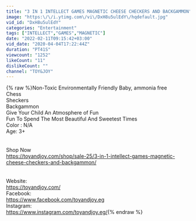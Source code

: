 ```yaml
---
title: "3 IN 1 INTELLECT GAMES MAGNETIC CHEESE CHECKERS AND BACKGAMMON"
image: "https:\/\/i.ytimg.com\/vi\/DxH8u5ulEdY\/hqdefault.jpg"
vid_id: "DxH8u5ulEdY"
categories: "Entertainment"
tags: ["INTELLECT","GAMES","MAGNETIC"]
date: "2022-02-11T09:15:42+03:00"
vid_date: "2020-04-04T17:22:44Z"
duration: "PT41S"
viewcount: "1252"
likeCount: "11"
dislikeCount: ""
channel: "TOY&JOY"
---
```

{% raw %}Non-Toxic Environmentally Friendly Baby, ammonia free<br />Chess<br />Sheckers<br />Backgammon<br />Give Your Child An Atmosphere of Fun<br />Fun To Spend The Most Beautiful And Sweetest Times<br />Color : N/A<br />Age: 3+<br /><br /><br />Shop Now<br /><a rel="nofollow" target="blank" href="https://toyandjoy.com/shop/sale-25/3-in-1-intellect-games-magnetic-cheese-checkers-and-backgammon/">https://toyandjoy.com/shop/sale-25/3-in-1-intellect-games-magnetic-cheese-checkers-and-backgammon/</a><br /><br /><br />Website:<br /><a rel="nofollow" target="blank" href="https://toyandjoy.com/">https://toyandjoy.com/</a><br />Facebook:<br /><a rel="nofollow" target="blank" href="https://www.facebook.com/toyandjoy.eg">https://www.facebook.com/toyandjoy.eg</a><br />Instagram:<br /><a rel="nofollow" target="blank" href="https://www.instagram.com/toyandjoy.eg/">https://www.instagram.com/toyandjoy.eg/</a>{% endraw %}
